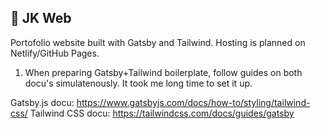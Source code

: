 ## 🚀 JK Web

Portofolio website built with Gatsby and Tailwind. Hosting is planned on Netlify/GitHub Pages.

1. When preparing Gatsby+Tailwind boilerplate, follow guides on both docu's simulatenously. It took me long time to set it up.

Gatsby.js docu: https://www.gatsbyjs.com/docs/how-to/styling/tailwind-css/
Tailwind CSS docu: https://tailwindcss.com/docs/guides/gatsby

